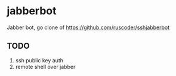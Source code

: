 jabberbot
=========

Jabber bot, go clone of https://github.com/ruscoder/sshjabberbot


TODO
-----
1. ssh public key auth
2. remote shell over jabber
